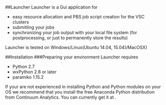 ##Launcher
Launcher is a Gui application for
 - easy resource allocation and PBS job script creation for the VSC clusters
 - submitting your jobs
 - synchronizing your job output with your local file system (for postprocessing, or just to permanently store the results) 

Launcher is tested on Windows/Linux(Ubuntu 14.04, 15.04)/MacOSX)

##Installation
###Preparing your environment
Launcher requires
 - Python 2.7 
 - wxPython 2.8 or later
 - paramiko 1.15.2

If your are not experienced in installing Python and Python modules on your OS we recommend that you install the free Anaconda Python distribution from Continuum Analytics. You can currently get it at [](https://store.continuum.io/cshop/anaconda).
